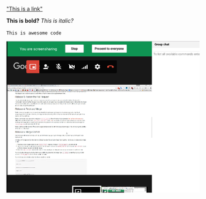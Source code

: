 ["This is a link"](www.google.com)

**This is bold?**
*This is italic?*

` This is awesome code `

!["Screenshot of gps session"](gps.png)
